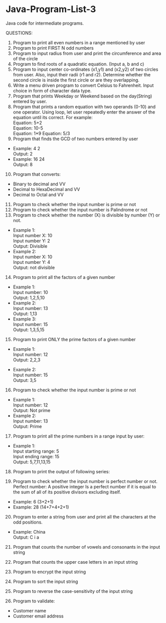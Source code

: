 # Java-Program-List-3
Java code for intermediate programs.

QUESTIONS:

1.  Program to print all even numbers in a range mentioned by user
2.	Program to print FIRST N odd numbers
3.	Program to input radius from user and print the circumference and area of the circle
4.	Program to find roots of a quadratic equation. (Input a, b and c)
5.	Program to input center co-ordinates (x1,y1) and (x2,y2) of two circles from user. Also, input their radii (r1 and r2). Determine whether the second circle is inside the first circle or are they overlapping.
6.	Write a menu driven program to convert Celsius to Fahrenheit. Input choice in form of character data type.
7.	Program that prints Weekday or Weekend based on the day(String) entered by user.
8.	Program that prints a random equation with two operands (0-10) and one operator. Using loop, let user repeatedly enter the answer of the equation until its correct.
For example:  
Equation: 5+2  
Equation: 10-5  
Equation: 1*9 Equation: 5/3  
9.	Program that finds the GCD of two numbers entered by user  
  - Example: 4 2  
Output: 2  
  - Example: 16 24  
Output: 8  
10.	Program that converts:  
  -	Binary to decimal and VV  
  -	Decimal to HexaDecimal and VV  
  -	Decimal to Octal and VV  
11.	Program to check whether the input number is prime or not
12.	Program to check whether the input number is Palindrome or not
13.	Program to check whether the number (X) is divisible by number (Y) or not.  
  - Example 1:  
Input number X: 10  
Input number Y: 2  
Output: Divisible  
  - Example 2:  
Input number X: 10  
Input number Y: 4  
Output: not divisible  

14.	Program to print all the factors of a given number  
  - Example 1:  
Input number: 10  
Output: 1,2,5,10  
  - Example 2:  
Input number: 13  
Output: 1,13  
  - Example 3:  
Input number: 15  
Output: 1,3,5,15  
 
15.	Program to print ONLY the prime factors of a given number  
  - Example 1:  
Input number: 12  
Output: 2,2,3  

  - Example 2:  
Input number: 15  
Output: 3,5  

16.	Program to check whether the input number is prime or not  
  - Example 1:  
Input number: 12  
Output: Not prime  
  - Example 2:  
Input number: 13  
Output: Prime  

17.	Program to print all the prime numbers in a range input by user: 
  - Example 1:  
Input starting range: 5  
Input ending range: 15  
Output: 5,7,11,13,15  

18.	Program to print the output of following series:  


19.	Program to check whether the input number is perfect number or not.  
Perfect number: A positive integer Is a perfect number if it is equal to the sum of all of its positive divisors excluding itself.  
  - Example: 6 (3+2+1)  
  - Example: 28 (14+7+4+2+1)  

20.	Program to enter a string from user and print all the characters at the odd positions.  
  - Example: China  
Output: C i a  

21.	Program that counts the number of vowels and consonants in the input string

22.	Program that counts the upper case letters in an input string

23.	Program to encrypt the input string

24.	Program to sort the input string

25.	Program to reverse the case-sensitivity of the input string

26.	Program to validate:
  -	Customer name
  -	Customer email address

